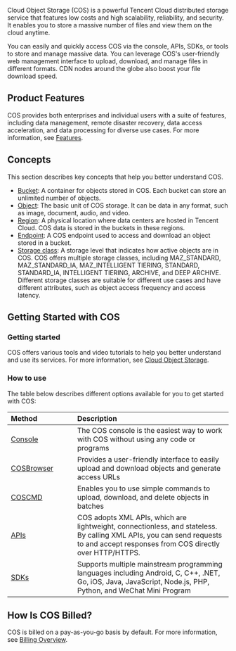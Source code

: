 

Cloud Object Storage (COS) is a powerful Tencent Cloud distributed storage service that features low costs and high scalability, reliability, and security. It enables you to store a massive number of files and view them on the cloud anytime.

You can easily and quickly access COS via the console, APIs, SDKs, or tools to store and manage massive data. You can leverage COS's user-friendly web management interface to upload, download, and manage files in different formats. CDN nodes around the globe also boost your file download speed.



## Product Features

COS provides both enterprises and individual users with a suite of features, including data management, remote disaster recovery, data access acceleration, and data processing for diverse use cases. For more information, see [Features](https://intl.cloud.tencent.com/document/product/436/8186).

## Concepts

This section describes key concepts that help you better understand COS.

- [Bucket](https://intl.cloud.tencent.com/document/product/436/13312): A container for objects stored in COS. Each bucket can store an unlimited number of objects.
- [Object](https://intl.cloud.tencent.com/document/product/436/13324): The basic unit of COS storage. It can be data in any format, such as image, document, audio, and video.
- [Region](https://intl.cloud.tencent.com/document/product/436/6224): A physical location where data centers are hosted in Tencent Cloud. COS data is stored in the buckets in these regions.
- [Endpoint](https://intl.cloud.tencent.com/document/product/436/6224): A COS endpoint used to access and download an object stored in a bucket.
- [Storage class](https://intl.cloud.tencent.com/document/product/436/30925): A storage level that indicates how active objects are in COS. COS offers multiple storage classes, including MAZ_STANDARD, MAZ_STANDARD_IA, MAZ_INTELLIGENT TIERING, STANDARD, STANDARD_IA, INTELLIGENT TIERING, ARCHIVE, and DEEP ARCHIVE. Different storage classes are suitable for different use cases and have different attributes, such as object access frequency and access latency.



## Getting Started with COS

### Getting started

COS offers various tools and video tutorials to help you better understand and use its services. For more information, see [Cloud Object Storage](https://www.tencentcloud.com/products/cos).


### How to use

The table below describes different options available for you to get started with COS:

<table>
<thead>
<tr>
<th align="left" width="30%">Method</th>
<th align="left" width="70%">Description</th>
</tr>
</thead>
<tbody>
<tr>
<td align="left" width="30%"><a href="https://intl.cloud.tencent.com/document/product/436/32955">Console</a></td>
<td align="left" width="70%">The COS console is the easiest way to work with COS without using any code or programs</td>
</tr>
<tr>
<td align="left" width="30%"><a href="https://intl.cloud.tencent.com/document/product/436/11366">COSBrowser</a></td>
<td align="left" width="70%">Provides a user-friendly interface to easily upload and download objects and generate access URLs</td>
</tr>
<tr>
<td align="left" width="30%"><a href="https://cloud.tencent.com/doc/product/436/10976">COSCMD</a></td>
<td align="left" width="70%">Enables you to use simple commands to upload, download, and delete objects in batches</td>
</tr>
<tr>
<td align="left" width="30%"><a href="https://intl.cloud.tencent.com/document/product/436/7751">APIs</a></td>
<td align="left" width="70%">COS adopts XML APIs, which are lightweight, connectionless, and stateless. By calling XML APIs, you can send requests to and accept responses from COS directly over HTTP/HTTPS.</td>
</tr>
<tr>
<td align="left" width="30%"><a href="https://intl.cloud.tencent.com/document/product/436/6474">SDKs</a></td>
<td align="left" width="70%">Supports multiple mainstream programming languages including Android, C, C++, .NET, Go, iOS, Java, JavaScript, Node.js, PHP, Python, and WeChat Mini Program</td>
</tr>
</tbody></table>





## How Is COS Billed?

COS is billed on a pay-as-you-go basis by default. For more information, see [Billing Overview](https://intl.cloud.tencent.com/document/product/436/16871).


